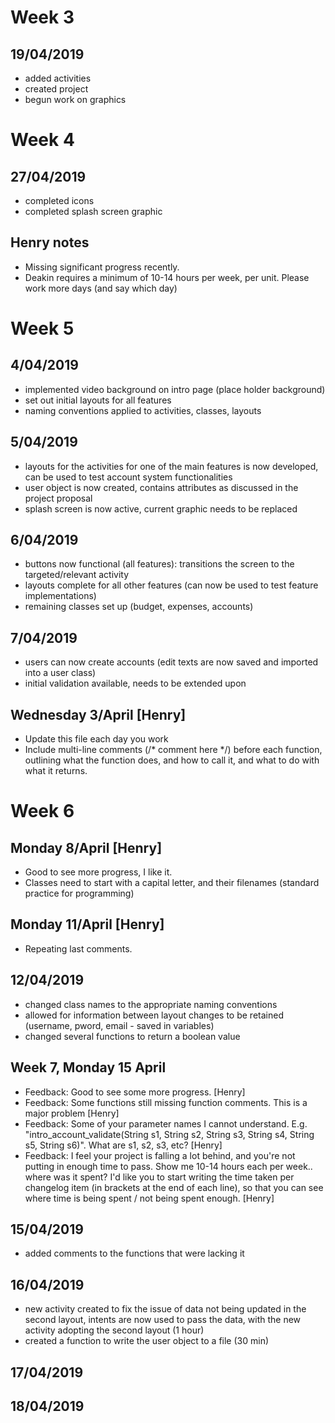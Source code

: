 # Week 3
## 19/04/2019
* added activities
* created project
* begun work on graphics


# Week 4
## 27/04/2019
* completed icons
* completed splash screen graphic

## Henry notes
- Missing significant progress recently.
- Deakin requires a minimum of 10-14 hours per week, per unit. Please work more days (and say which day)

# Week 5
## 4/04/2019 
* implemented video background on intro page (place holder background)
* set out initial layouts for all features
* naming conventions applied to activities, classes, layouts

## 5/04/2019 
* layouts for the activities for one of the main features is now developed, can be used to test account system functionalities
* user object is now created, contains attributes as discussed in the project proposal
* splash screen is now active, current graphic needs to be replaced

## 6/04/2019 
* buttons now functional (all features): transitions the screen to the targeted/relevant activity
* layouts complete for all other features (can now be used to test feature implementations)
* remaining classes set up (budget, expenses, accounts)

## 7/04/2019 
* users can now create accounts (edit texts are now saved and imported into a user class)
* initial validation available, needs to be extended upon

## Wednesday 3/April [Henry]
- Update this file each day you work
- Include multi-line comments (/* comment here */) before each function, outlining what the function does, and how to call it, and what to do with what it returns.

# Week 6

## Monday 8/April [Henry]
- Good to see more progress, I like it.
- Classes need to start with a capital letter, and their filenames (standard practice for programming)

## Monday 11/April [Henry]
- Repeating last comments.

## 12/04/2019
- changed class names to the appropriate naming conventions
- allowed for information between layout changes to be retained (username, pword, email - saved in variables)
- changed several functions to return a boolean value

## Week 7, Monday 15 April
- Feedback: Good to see some more progress. [Henry]
- Feedback: Some functions still missing function comments. This is a major problem [Henry]
- Feedback: Some of your parameter names I cannot understand. E.g. "intro_account_validate(String s1, String s2, String s3, String s4, String s5, String s6)". What are s1, s2, s3, etc? [Henry]
- Feedback: I feel your project is falling a lot behind, and you're not putting in enough time to pass. Show me 10-14 hours each per week.. where was it spent? I'd like you to start writing the time taken per changelog item (in brackets at the end of each line), so that you can see where time is being spent / not being spent enough. [Henry]

## 15/04/2019
- added comments to the functions that were lacking it

## 16/04/2019
- new activity created to fix the issue of data not being updated in the second layout, intents are now used to pass the data, with the new activity adopting the second layout (1 hour)
- created a function to write the user object to a file (30 min)

## 17/04/2019


## 18/04/2019

